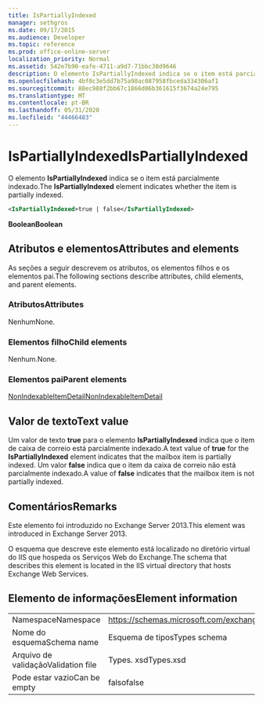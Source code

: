 ```yaml
---
title: IsPartiallyIndexed
manager: sethgros
ms.date: 09/17/2015
ms.audience: Developer
ms.topic: reference
ms.prod: office-online-server
localization_priority: Normal
ms.assetid: 542e7b90-eafe-4711-a9d7-71bbc30d9646
description: O elemento IsPartiallyIndexed indica se o item está parcialmente indexado.
ms.openlocfilehash: 4bf0c3e5dd7b75a90ac087958fbceda334306af1
ms.sourcegitcommit: 88ec988f2bb67c1866d06b361615f3674a24e795
ms.translationtype: MT
ms.contentlocale: pt-BR
ms.lasthandoff: 05/31/2020
ms.locfileid: "44466483"
---
```

# <a name="ispartiallyindexed"></a><span data-ttu-id="b14fa-103">IsPartiallyIndexed</span><span class="sxs-lookup"><span data-stu-id="b14fa-103">IsPartiallyIndexed</span></span>

<span data-ttu-id="b14fa-104">O elemento **IsPartiallyIndexed** indica se o item está parcialmente indexado.</span><span class="sxs-lookup"><span data-stu-id="b14fa-104">The **IsPartiallyIndexed** element indicates whether the item is partially indexed.</span></span> 
  
```XML
<IsPartiallyIndexed>true | false</IsPartiallyIndexed>
```

 <span data-ttu-id="b14fa-105">**Boolean**</span><span class="sxs-lookup"><span data-stu-id="b14fa-105">**Boolean**</span></span>
## <a name="attributes-and-elements"></a><span data-ttu-id="b14fa-106">Atributos e elementos</span><span class="sxs-lookup"><span data-stu-id="b14fa-106">Attributes and elements</span></span>

<span data-ttu-id="b14fa-107">As seções a seguir descrevem os atributos, os elementos filhos e os elementos pai.</span><span class="sxs-lookup"><span data-stu-id="b14fa-107">The following sections describe attributes, child elements, and parent elements.</span></span>
  
### <a name="attributes"></a><span data-ttu-id="b14fa-108">Atributos</span><span class="sxs-lookup"><span data-stu-id="b14fa-108">Attributes</span></span>

<span data-ttu-id="b14fa-109">Nenhum</span><span class="sxs-lookup"><span data-stu-id="b14fa-109">None.</span></span>
  
### <a name="child-elements"></a><span data-ttu-id="b14fa-110">Elementos filho</span><span class="sxs-lookup"><span data-stu-id="b14fa-110">Child elements</span></span>

<span data-ttu-id="b14fa-111">Nenhum.</span><span class="sxs-lookup"><span data-stu-id="b14fa-111">None.</span></span>
  
### <a name="parent-elements"></a><span data-ttu-id="b14fa-112">Elementos pai</span><span class="sxs-lookup"><span data-stu-id="b14fa-112">Parent elements</span></span>

[<span data-ttu-id="b14fa-113">NonIndexableItemDetail</span><span class="sxs-lookup"><span data-stu-id="b14fa-113">NonIndexableItemDetail</span></span>](nonindexableitemdetail.md)
  
## <a name="text-value"></a><span data-ttu-id="b14fa-114">Valor de texto</span><span class="sxs-lookup"><span data-stu-id="b14fa-114">Text value</span></span>

<span data-ttu-id="b14fa-115">Um valor de texto **true** para o elemento **IsPartiallyIndexed** indica que o item de caixa de correio está parcialmente indexado.</span><span class="sxs-lookup"><span data-stu-id="b14fa-115">A text value of **true** for the **IsPartiallyIndexed** element indicates that the mailbox item is partially indexed.</span></span> <span data-ttu-id="b14fa-116">Um valor **false** indica que o item da caixa de correio não está parcialmente indexado.</span><span class="sxs-lookup"><span data-stu-id="b14fa-116">A value of **false** indicates that the mailbox item is not partially indexed.</span></span> 
  
## <a name="remarks"></a><span data-ttu-id="b14fa-117">Comentários</span><span class="sxs-lookup"><span data-stu-id="b14fa-117">Remarks</span></span>

<span data-ttu-id="b14fa-118">Este elemento foi introduzido no Exchange Server 2013.</span><span class="sxs-lookup"><span data-stu-id="b14fa-118">This element was introduced in Exchange Server 2013.</span></span>
  
<span data-ttu-id="b14fa-119">O esquema que descreve este elemento está localizado no diretório virtual do IIS que hospeda os Serviços Web do Exchange.</span><span class="sxs-lookup"><span data-stu-id="b14fa-119">The schema that describes this element is located in the IIS virtual directory that hosts Exchange Web Services.</span></span>
  
## <a name="element-information"></a><span data-ttu-id="b14fa-120">Elemento de informações</span><span class="sxs-lookup"><span data-stu-id="b14fa-120">Element information</span></span>

|||
|:-----|:-----|
|<span data-ttu-id="b14fa-121">Namespace</span><span class="sxs-lookup"><span data-stu-id="b14fa-121">Namespace</span></span>  <br/> |https://schemas.microsoft.com/exchange/services/2006/types  <br/> |
|<span data-ttu-id="b14fa-122">Nome do esquema</span><span class="sxs-lookup"><span data-stu-id="b14fa-122">Schema name</span></span>  <br/> |<span data-ttu-id="b14fa-123">Esquema de tipos</span><span class="sxs-lookup"><span data-stu-id="b14fa-123">Types schema</span></span>  <br/> |
|<span data-ttu-id="b14fa-124">Arquivo de validação</span><span class="sxs-lookup"><span data-stu-id="b14fa-124">Validation file</span></span>  <br/> |<span data-ttu-id="b14fa-125">Types. xsd</span><span class="sxs-lookup"><span data-stu-id="b14fa-125">Types.xsd</span></span>  <br/> |
|<span data-ttu-id="b14fa-126">Pode estar vazio</span><span class="sxs-lookup"><span data-stu-id="b14fa-126">Can be empty</span></span>  <br/> |<span data-ttu-id="b14fa-127">falso</span><span class="sxs-lookup"><span data-stu-id="b14fa-127">false</span></span>  <br/> |
   

